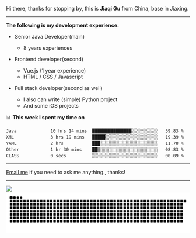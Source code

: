 Hi there, thanks for stopping by, this is **Jiaqi Gu** from China, base in Jiaxing.

---

**The following is my development experience.**

- Senior Java Developer(main)
  - 8 years experiences

- Frontend developer(second)
  - Vue.js (1 year experience)
  - HTML / CSS / Javascript
  
- Full stack developer(second as well)
  - I also can write (simple) Python project
  - And some iOS projects

📊 **This week I spent my time on**
<!--START_SECTION:waka-->

```txt
Java             10 hrs 14 mins  ███████████████░░░░░░░░░░   59.83 %
XML              3 hrs 19 mins   █████░░░░░░░░░░░░░░░░░░░░   19.39 %
YAML             2 hrs           ███░░░░░░░░░░░░░░░░░░░░░░   11.78 %
Other            1 hr 30 mins    ██▒░░░░░░░░░░░░░░░░░░░░░░   08.83 %
CLASS            0 secs          ░░░░░░░░░░░░░░░░░░░░░░░░░   00.09 %
```

<!--END_SECTION:waka-->

---

[Email me](mailto:htk2klwgr@mozmail.com?subject=Hiring_from_GitHub) if you need to ask me anything., thanks!

---

![]( https://visitor-badge.glitch.me/badge?page_id=githubgujiaqi)
![]( https://github.com/droid-Q/droid-Q/raw/output/github-contribution-grid-snake.svg#gh-dark-mode-only)

